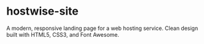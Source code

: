 # hostwise-site
A modern, responsive landing page for a web hosting service. Clean design built with HTML5, CSS3, and Font Awesome.
